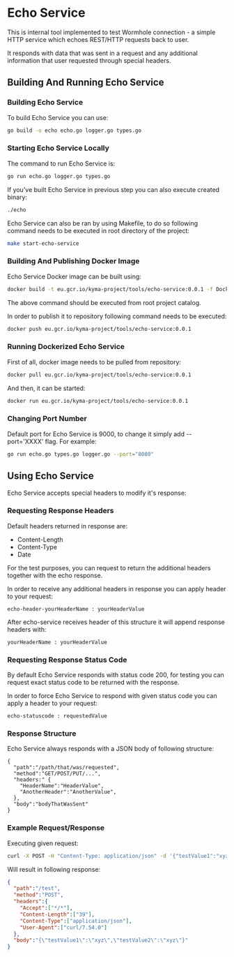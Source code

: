 # Echo Service

This is internal tool implemented to test Wormhole connection - a simple HTTP service which echoes REST/HTTP requests back to user.

It responds with data that was sent in a request and any additional information that user requested through special headers.

## Building And Running Echo Service

### Building Echo Service

To build Echo Service you can use:

```bash
go build -o echo echo.go logger.go types.go
```

### Starting Echo Service Locally

The command to run Echo Service is:

```bash
go run echo.go logger.go types.go
```

If you've built Echo Service in previous step you can also execute created binary:

```bash
./echo
```

Echo Service can also be ran by using Makefile, to do so following command needs to be executed in root directory of the project:

```bash
make start-echo-service
```

### Building And Publishing Docker Image

Echo Service Docker image can be built using:
```bash
docker build -t eu.gcr.io/kyma-project/tools/echo-service:0.0.1 -f Dockerfile-echo .
```
The above command should be executed from root project catalog.

In order to publish it to repository following command needs to be executed:

```bash
docker push eu.gcr.io/kyma-project/tools/echo-service:0.0.1
```

### Running Dockerized Echo Service

First of all, docker image needs to be pulled from repository:

```bash
docker pull eu.gcr.io/kyma-project/tools/echo-service:0.0.1
```

And then, it can be started:

```bash
docker run eu.gcr.io/kyma-project/tools/echo-service:0.0.1
```

### Changing Port Number

Default port for Echo Service is 9000, to change it simply add --port='XXXX' flag.
For example:

```bash
go run echo.go types.go logger.go --port="8080"
```


## Using Echo Service

Echo Service accepts special headers to modify it's response:

### Requesting Response Headers

Default headers returned in response are:
- Content-Length
- Content-Type
- Date

For the test purposes, you can request to return the additional headers together with the echo response.

In order to receive any additional headers in response you can apply header to your request:
```
echo-header-yourHeaderName : yourHeaderValue
```

After echo-service receives header of this structure it will append response headers with:
```
yourHeaderName : yourHeaderValue
```

### Requesting Response Status Code

By default Echo Service responds with status code 200, for testing you can request exact status code to be returned with the response.

In order to force Echo Service to respond with given status code you can apply a header to your request:
```
echo-statuscode : requestedValue
```

### Response Structure

Echo Service always responds with a JSON body of following structure:

```
{
  "path":"/path/that/was/requested",
  "method":"GET/POST/PUT/...",
  "headers:" {
    "HeaderName":"HeaderValue",
    "AnotherHeader":"AnotherValue",
  },
  "body":"bodyThatWasSent"
}
```

### Example Request/Response

Executing given request:

```bash
curl -X POST -H "Content-Type: application/json" -d '{"testValue1":"xyz","testValue2":"xyz"}' http://localhost:9000/test
```

Will result in following response:

```json
{
  "path":"/test",
  "method":"POST",
  "headers":{
    "Accept":["*/*"],
    "Content-Length":["39"],
    "Content-Type":["application/json"],
    "User-Agent":["curl/7.54.0"]
  },
  "body":"{\"testValue1\":\"xyz\",\"testValue2\":\"xyz\"}"
}
```
